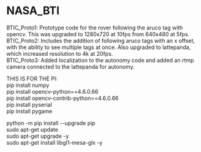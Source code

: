 # NASA_BTI

BTIC_Proto1: Prototype code for the rover following the aruco tag with opencv. This was upgraded to 1280x720 at 10fps from 640x480 at 5fps.\
BTIC_Proto2: Includes the addition of following aruco tags with an x offset, with the ability to see multiple tags at once. Also upgraded to lattepanda, which increased resolution to 4k at 20fps.\
BTIC_Proto3: Added localization to the autonomy code and added an rtmp camera connected to the lattepanda for autonomy.

THIS IS FOR THE PI:\
pip install numpy\
pip install opencv-python==4.6.0.66\
pip install opencv-contrib-python==4.6.0.66\
pip install pyserial\
pip install pygame

python -m pip install --upgrade pip\
sudo apt-get update\
sudo apt-get upgrade -y\
sudo apt-get install libgl1-mesa-glx -y
